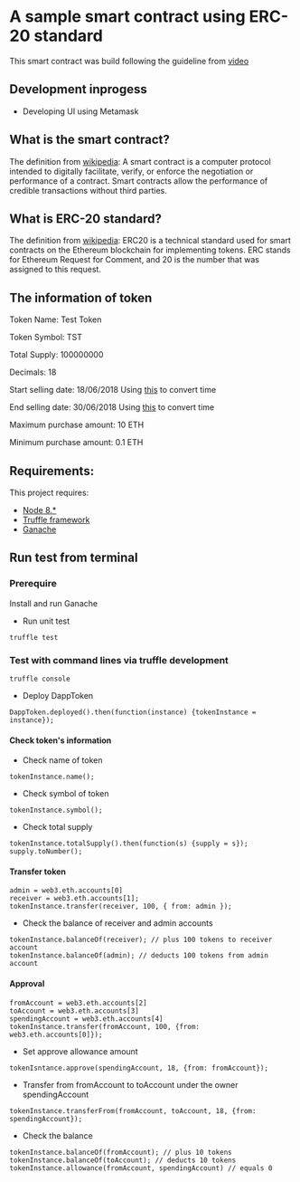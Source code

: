 # A sample smart contract using ERC-20 standard

This smart contract was build following the guideline from [video](https://www.youtube.com/watch?v=XdKv5uwEk5A&t=20732s)

## Development inprogess
- Developing UI using Metamask

## What is the smart contract?
The definition from [wikipedia](https://en.wikipedia.org/wiki/Smart_contract): A smart contract is a computer protocol intended to digitally facilitate, verify, or enforce the negotiation or performance of a contract. Smart contracts allow the performance of credible transactions without third parties.

## What is ERC-20 standard?
The definition from [wikipedia](https://en.wikipedia.org/wiki/ERC20): ERC20 is a technical standard used for smart contracts on the Ethereum blockchain for implementing tokens. ERC stands for Ethereum Request for Comment, and 20 is the number that was assigned to this request.

## The information of token

Token Name: Test Token

Token Symbol: TST

Total Supply: 100000000

Decimals: 18

Start selling date: 18/06/2018 Using [this](https://www.epochconverter.com/) to convert time

End selling date: 30/06/2018 Using [this](https://www.epochconverter.com/) to convert time

Maximum purchase amount: 10 ETH

Minimum purchase amount: 0.1 ETH

## Requirements:

This project requires:

- [Node 8.*](https://nodejs.org/en/)
- [Truffle framework](https://truffleframework.com/)
- [Ganache](https://truffleframework.com/ganache)

## Run test from terminal

### Prerequire

Install and run Ganache

- Run unit test

```
truffle test
```

### Test with command lines via truffle development

```
truffle console
```

- Deploy DappToken

```
DappToken.deployed().then(function(instance) {tokenInstance = instance});
```

#### Check token's information

- Check name of token
```
tokenInstance.name();
```

- Check symbol of token

```
tokenInstance.symbol();
```

- Check total supply

```
tokenInstance.totalSupply().then(function(s) {supply = s});
supply.toNumber();
```

#### Transfer token

```
admin = web3.eth.accounts[0]
receiver = web3.eth.accounts[1];
tokenInstance.transfer(receiver, 100, { from: admin });
```

- Check the balance of receiver and admin accounts

```
tokenInstance.balanceOf(receiver); // plus 100 tokens to receiver account
tokenInstance.balanceOf(admin); // deducts 100 tokens from admin account
```

#### Approval

```
fromAccount = web3.eth.accounts[2]
toAccount = web3.eth.accounts[3]
spendingAccount = web3.eth.accounts[4]
tokenInstance.transfer(fromAccount, 100, {from: web3.eth.accounts[0]});
```

- Set approve allowance amount

```
tokenIsntance.approve(spendingAccount, 18, {from: fromAccount});
```
- Transfer from fromAccount to toAccount under the owner spendingAccount

```
tokenInstance.transferFrom(fromAccount, toAccount, 18, {from: spendingAccount});
```

- Check the balance

```
tokenInstance.balanceOf(fromAccount); // plus 10 tokens
tokenInstance.balanceOf(toAccount); // deducts 10 tokens
tokenInstance.allowance(fromAccount, spendingAccount) // equals 0
```